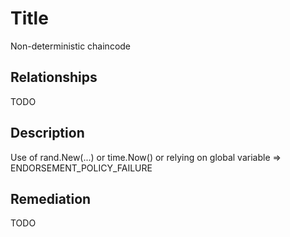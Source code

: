 # Title
Non-deterministic chaincode

## Relationships
TODO 

## Description
Use of rand.New(...) or time.Now() or relying on global variable => ENDORSEMENT_POLICY_FAILURE

## Remediation
TODO